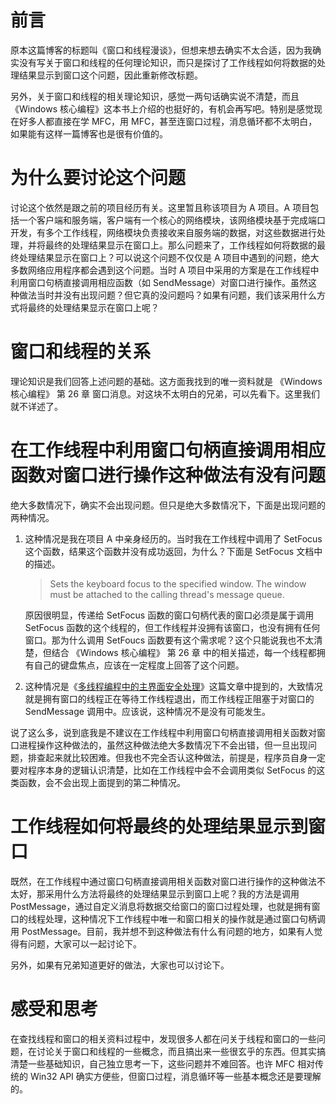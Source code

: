 # 前言
原本这篇博客的标题叫《窗口和线程漫谈》，但想来想去确实不太合适，因为我确实没有写关于窗口和线程的任何理论知识，而只是探讨了工作线程如何将数据的处理结果显示到窗口这个问题，因此重新修改标题。

另外，关于窗口和线程的相关理论知识，感觉一两句话确实说不清楚，而且《Windows 核心编程》这本书上介绍的也挺好的，有机会再写吧。特别是感觉现在好多人都直接在学 MFC，用 MFC，甚至连窗口过程，消息循环都不太明白，如果能有这样一篇博客也是很有价值的。
# 为什么要讨论这个问题
讨论这个依然是跟之前的项目经历有关。这里暂且称该项目为 A 项目。A 项目包括一个客户端和服务端，客户端有一个核心的网络模块，该网络模块基于完成端口开发，有多个工作线程，网络模块负责接收来自服务端的数据，对这些数据进行处理，并将最终的处理结果显示在窗口上。那么问题来了，工作线程如何将数据的最终处理结果显示在窗口上？可以说这个问题不仅仅是 A 项目中遇到的问题，绝大多数网络应用程序都会遇到这个问题。当时 A 项目中采用的方案是在工作线程中利用窗口句柄直接调用相应函数（如 SendMessage）对窗口进行操作。虽然这种做法当时并没有出现问题？但它真的没问题吗？如果有问题，我们该采用什么方式将最终的处理结果显示在窗口上呢？

# 窗口和线程的关系
理论知识是我们回答上述问题的基础。这方面我找到的唯一资料就是 《Windows 核心编程》 第 26 章 窗口消息。对这块不太明白的兄弟，可以先看下。这里我们就不详述了。

# 在工作线程中利用窗口句柄直接调用相应函数对窗口进行操作这种做法有没有问题
绝大多数情况下，确实不会出现问题。但只是绝大多数情况下，下面是出现问题的两种情况。

1. 这种情况是我在项目 A 中亲身经历的。当时我在工作线程中调用了 SetFocus 这个函数，结果这个函数并没有成功返回，为什么？下面是 SetFocus 文档中的描述。

    > Sets the keyboard focus to the specified window. The window must be attached to the calling thread's message queue.
    
    原因很明显，传递给 SetFocus 函数的窗口句柄代表的窗口必须是属于调用 SetFocus 函数的这个线程的，但工作线程并没拥有该窗口，也没有拥有任何窗口。那为什么调用 SetFoucs 函数要有这个需求呢？这个只能说我也不太清楚，但结合 《Windows 核心编程》 第 26 章 中的相关描述，每一个线程都拥有自己的键盘焦点，应该在一定程度上回答了这个问题。

2. 这种情况是《[多线程编程中的主界面安全处理](http://blog.csdn.net/danscort2000/article/details/2780418)》这篇文章中提到的，大致情况就是拥有窗口的线程正在等待工作线程退出，而工作线程正阻塞于对窗口的 SendMessage 调用中。应该说，这种情况不是没有可能发生。

说了这么多，说到底我是不建议在工作线程中利用窗口句柄直接调用相关函数对窗口进程操作这种做法的，虽然这种做法绝大多数情况下不会出错，但一旦出现问题，排查起来就比较困难。但我也不完全否认这种做法，前提是，程序员自身一定要对程序本身的逻辑认识清楚，比如在工作线程中会不会调用类似 SetFocus 的这类函数，会不会出现上面提到的第二种情况。

# 工作线程如何将最终的处理结果显示到窗口
既然，在工作线程中通过窗口句柄直接调用相关函数对窗口进行操作的这种做法不太好，那采用什么方法将最终的处理结果显示到窗口上呢？我的方法是调用 PostMessage，通过自定义消息将数据交给窗口的窗口过程处理，也就是拥有窗口的线程处理，这种情况下工作线程中唯一和窗口相关的操作就是通过窗口句柄调用 PostMessage。目前，我并想不到这种做法有什么有问题的地方，如果有人觉得有问题，大家可以一起讨论下。

另外，如果有兄弟知道更好的做法，大家也可以讨论下。

# 感受和思考
在查找线程和窗口的相关资料过程中，发现很多人都在问关于线程和窗口的一些问题，在讨论关于窗口和线程的一些概念，而且搞出来一些很玄乎的东西。但其实搞清楚一些基础知识，自己独立思考一下，这些问题并不难回答。也许 MFC 相对传统的 Win32 API 确实方便些，但窗口过程，消息循环等一些基本概念还是要理解的。